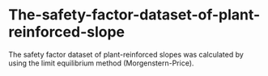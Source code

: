# The-safety-factor-dataset-of-plant-reinforced-slope
The safety factor dataset of plant-reinforced slopes was calculated by using the limit equilibrium method (Morgenstern-Price). 
